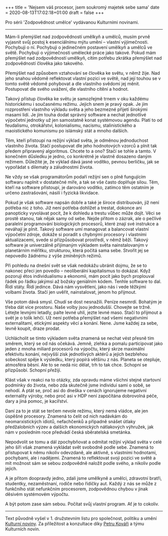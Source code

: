 +++
title = 'Nejsem váš procesor, jsem soukromý majetek sebe sama'
date = 2020-08-13T17:02:18+01:00
draft = false
+++

Pro sérii 'Zodpovědnost umělce' vydávanou Kulturními novinami.

---

Mám-li přemýšlet nad zodpovědností umělkyň a umělců, musím prvně vyjasnit svůj postoj k esenciálnímu mýtu umění – vlastní výjimečnosti. Pochybuji o ní. Pochybuji o jedinečném postavení umělkyň a umělců ve světě. Pochybuji o výjimečnosti umělecké práce jako takové. Pokud mám přemýšlet nad zodpovědností umělkyň, cítím potřebu zkrátka přemýšlet nad zodpovědností člověka jako takového.

Přemýšlet nad způsobem vztahování se člověka ke světu, v němž žije. Nad jeho snahou vědomě reflektovat vlastní pozici ve světě, nad její touhou se v tomto světě vědomě pohybovat a dle vlastního svědomí jej měnit. Postupovat dle svého uvážení, dle vlastního cítění a hodnot.

Takový přístup člověka ke světu je samozřejmě trnem v oku každému historickému i současnému režimu. Jejich snem je pravý opak. Je jím rozprostření vlastního výkladu světa a jeho bezmezné přijetí širokými masami lidí. Je jím touha dodat správný software a nechat jednotlivé výpočetní jednotky už jen samostatně konat systémovou agendu. Platí to od feudalismu, otrokářství, kolonialismu, nacismu, stalinistického a maoistického komunismu po islámský stát a mnoho dalších.

Těm, kteří přistoupí na režijní výklad světa, je odměnou jednoduchost vlastního života. Stačí postupovat dle jeho hodnotových vzorců a plnit tak předem připravený algoritmus. Chcete to a ono? Stačí se tohle a tamto. V konečném důsledku je jedno, co konkrétně je vlastně dosazeno daným režimem. Důležité je, že výklad dává jasné vodítko, pevnou berličku, jak se vypořádat s dilematy a záludnostmi života.

Ne vždy se však programátorům podaří režijní sen o plně fungujícím softwaru naplnit v dostatečné míře, a tak se vše často doplňuje silou. Těm, kteří na software přistoupí, je darováno vodítko, zatímco těm ostatním je určeno zastrašování, násilí i fyzická likvidace.

Pokud je však software napsán dobře a také je široce distribuován, již není potřeba nic z toho. Již není potřeba dohlížet a trestat, dokonce ani panopticky vyvolávat pocit, že k dohledu a trestu vůbec může dojít. Věci se prostě stanou, tak nějak samy od sebe. Nejde přitom o zázrak, ale o pečlivé paralelní programování biologických procesorů, které znají své instrukce a neváhají je plnit. Takový software umí managovat a balancovat vlastní výpočetní zdroje, dokáže si poradit s chybnými procesory i vlastními aktualizacemi, svede si přizpůsobovat prostředí, v němž běží. Takový software je univerzálně přijímaným výkladem světa nainstalovaným v planetárním měřítku, strukturou, která počítá sama sebe. Stvořit jej se nepovedlo žádnému z výše zmíněných režimů.

Při pohledu na dnešní svět se však nedokážu ubránit dojmu, že se to nakonec přeci jen povedlo – neoliberální kapitalismus to dokázal. Když pozoruji étos individualismu a ekonomii, mám pocit jako bych proplouval řádek po řádku jakýmsi až božsky geniálním kódem. Tenhle software to dal. Řídí státy. Řídí jedince. Dává nám vysvětlení, jako nás i vede těžkými volbami života. Stačí jen uvěřit, nainstalovat, jenom ho přijmout.

Vše potom dává smysl. Chudí se dost nesnažili. Peníze nesmrdí. Bohatým je třeba dát více prostoru. Naše volby jsou jednodušší. Chovejte se tržně. Létejte levnými letadly, palte levné uhlí, jezte levné maso. Stačí to přijmout a svět je o tolik lehčí. Už není potřeba přemýšlet nad všemi negativními externalitami, etickými aspekty věcí a konání. Nene. Jsme každej za sebe, levně koupit, draze prodat.

Uchlácholit se tímto výkladem světa znamená se nechat vést přesně tím směrem, který se od nás očekává. Jemně, zlehka a pomalu participovat jako jeden z mnoha miliard procesorů na výpočtu, který skrze maximální efektivitu konání, nejvyšší zisk jednotlivých aktérů a jejich bezbřehou sobeckost spěje k výsledku, který popírá většinu z nás. Planeta se otepluje, atmosféra běsní. Ale to se nedá nic dělat, trh to tak chce. Schopní se přizpůsobí. Schopní přežijí.

Klást však v reakci na to otázky, zda opravdu máme všichni stejné startovní podmínky do života, nebo zda skutečně jsme individui sami o sobě, se nehodí. A ptát se, proč asi do dneška v cenách ignorujeme negativní externality výroby, nebo proč asi v HDP není započítána dobrovolná péče, dary a jiná pomoc, je kacířství.

Daní za to je stát se terčem nevole režimu, který nemá vládce, ale jen úspěšné procesory. Znamená to čelit od nich nadávkám do neomarxistických idiotů, nefachčenků a případně snášet útlaky předžalobních výzev a dalších ekonomických nátlakových výhružek, jak nám v posledním roce předvádí česká sběratelská smetánka.

Nepodvolit se tomu a dál zpochybňovat a odmítat režijní výklad světa v celé jeho šíři však znamená vykládat svět svobodně podle sebe. Znamená to přistupovat k němu nikoliv odevzdaně, ale aktivně, s vlastními hodnotami, pochybami, ale i nadějemi. Znamená to reflektovat svoji pozici ve světě a mít možnost sám se sebou zodpovědně naložit podle svého, a nikoliv podle jejich.

A je přitom doopravdy jedno, zdali jsme umělkyně a umělci, zdravotní bratři, studentky, nezaměstnaní, rodiče nebo řidičky aut. Každý z nás se může z funkčního stát nefunkčním procesorem, zodpovědnou chybou v jinak děsivém systémovém výpočtu.

A být potom zase sám sebou. Počítat svůj vlastní program. Ať je to cokoliv.

---
Text původně vyšel v 1. družstevním listu pro společnost, politiku a umění [Kulturní noviny](https://web.archive.org/web/20230331115157/https://www.kulturni-noviny.cz/nezavisle-vydavatelske-a-medialni-druzstvo/archiv/online/2020/14-2020/nejsem-vas-procesor-jsem-soukromy-majetek-sebe-sama). Za příležitost a konzultace díky [Petru Kováři](https://www.offformat.cz/o-nas/) a týmu Kulturních novin.
